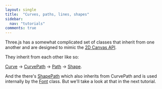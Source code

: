 ```yaml
---
layout: single
title:  "Curves, paths, lines, shapes"
sidebar:
  nav: "tutorials"
comments: true
---
```


Three.js has a somewhat complicated set of classes that inherit from one another and are designed to mimic the [2D Canvas API](https://developer.mozilla.org/en/docs/Web/API/CanvasRenderingContext2D). 

They inherit from each other like so:

[Curve](https://threejs.org/docs/#api/extras/core/Curve) &rarr; [CurvePath](https://threejs.org/docs/#api/extras/core/CurvePath) &rarr; [Path](https://threejs.org/docs/#api/extras/core/Path) &rarr; [Shape](https://threejs.org/docs/#api/extras/core/Shape).

And the there's [ShapePath](https://threejs.org/docs/#api/extras/core/ShapePath) which also inherits from CurvePath and is used internally by the [Font](https://threejs.org/docs/#api/extras/core/Font) class. But we'll take a look at that in the next tutorial. 